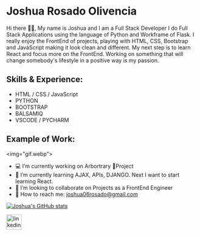 # Joshua Rosado Olivencia
Hi there 🤙🏽, My name is Joshua and I am a Full Stack Developer
I do Full Stack Applications using the language of Python and Workframe of Flask. I really enjoy the FrontEnd of projects, playing with HTML, CSS, Bootstrap and JavaScript making it look clean and different. My next step is to learn React and focus more on the FrontEnd. Working on something that will change somebody's lifestyle in a positive way is my passion.

## Skills & Experience:
* HTML / CSS / JavaScript
* PYTHON
* BOOTSTRAP
* BALSAMIQ
* VSCODE / PYCHARM

## Example of Work:
<img="gif.webp">
- 💻 I’m currently working on Arbortrary 🌳Project 
- 🧠 I’m currently learning AJAX, APIs, DJANGO. Next I want to start learning React.
- 👥 I’m looking to collaborate on Projects as a FrontEnd Engineer 
- 📲 How to reach me: joshua06rosado@gmail.com 


[![Joshua's GitHub stats](https://github-readme-stats.vercel.app/api?username=JoshuaRosado)](https://github.com/anuraghazra/github-readme-stats)


[<img src='https://cdn.jsdelivr.net/npm/simple-icons@3.0.1/icons/linkedin.svg' alt='linkedin' height='40'>](https://www.linkedin.com/in/www.linkedin.com/in/joshua-rosado-olivencia/)  


